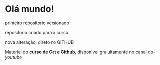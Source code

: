 # Olá mundo!
 primeiro repositorio versionado

repositorio criado para o curso

nova alteração, direto no GITHUB

Material do **curso de Get e Github**, disponivel gratuitamente no canal do- *youtube*
